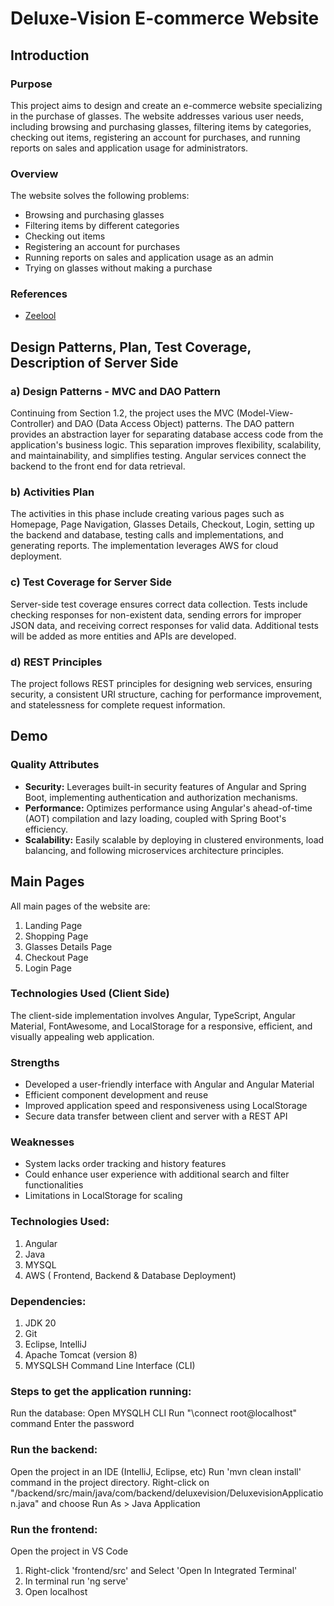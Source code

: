 # Deluxe-Vision E-commerce Website

## Introduction

### Purpose
This project aims to design and create an e-commerce website specializing in the purchase of glasses. The website addresses various user needs, including browsing and purchasing glasses, filtering items by categories, checking out items, registering an account for purchases, and running reports on sales and application usage for administrators.

### Overview
The website solves the following problems:
- Browsing and purchasing glasses
- Filtering items by different categories
- Checking out items
- Registering an account for purchases
- Running reports on sales and application usage as an admin
- Trying on glasses without making a purchase

### References
- [Zeelool](https://www.zeelool.com/)

## Design Patterns, Plan, Test Coverage, Description of Server Side

### a) Design Patterns - MVC and DAO Pattern
Continuing from Section 1.2, the project uses the MVC (Model-View-Controller) and DAO (Data Access Object) patterns. The DAO pattern provides an abstraction layer for separating database access code from the application's business logic. This separation improves flexibility, scalability, and maintainability, and simplifies testing. Angular services connect the backend to the front end for data retrieval.

### b) Activities Plan
The activities in this phase include creating various pages such as Homepage, Page Navigation, Glasses Details, Checkout, Login, setting up the backend and database, testing calls and implementations, and generating reports. The implementation leverages AWS for cloud deployment.

### c) Test Coverage for Server Side
Server-side test coverage ensures correct data collection. Tests include checking responses for non-existent data, sending errors for improper JSON data, and receiving correct responses for valid data. Additional tests will be added as more entities and APIs are developed.

### d) REST Principles
The project follows REST principles for designing web services, ensuring security, a consistent URI structure, caching for performance improvement, and statelessness for complete request information.

## Demo

### Quality Attributes
- **Security:** Leverages built-in security features of Angular and Spring Boot, implementing authentication and authorization mechanisms.
- **Performance:** Optimizes performance using Angular's ahead-of-time (AOT) compilation and lazy loading, coupled with Spring Boot's efficiency.
- **Scalability:** Easily scalable by deploying in clustered environments, load balancing, and following microservices architecture principles.

## Main Pages

All main pages of the website are:
1. Landing Page
2. Shopping Page
3. Glasses Details Page
4. Checkout Page
5. Login Page

### Technologies Used (Client Side)
The client-side implementation involves Angular, TypeScript, Angular Material, FontAwesome, and LocalStorage for a responsive, efficient, and visually appealing web application.

### Strengths
- Developed a user-friendly interface with Angular and Angular Material
- Efficient component development and reuse
- Improved application speed and responsiveness using LocalStorage
- Secure data transfer between client and server with a REST API

### Weaknesses
- System lacks order tracking and history features
- Could enhance user experience with additional search and filter functionalities
- Limitations in LocalStorage for scaling

### Technologies Used:

1. Angular
2. Java
3. MYSQL
4. AWS ( Frontend, Backend & Database Deployment)

### Dependencies:

1. JDK 20
2. Git 
3. Eclipse, IntelliJ
4. Apache Tomcat (version 8)
5. MYSQLSH Command Line Interface (CLI)

### Steps to get the application running:

Run the database:
Open MYSQLH CLI
Run "\connect root@localhost" command
Enter the password

### Run the backend:

Open the project in an IDE (IntelliJ, Eclipse, etc)
Run 'mvn clean install' command in the project directory.
Right-click on "/backend/src/main/java/com/backend/deluxevision/DeluxevisionApplication.java" and choose Run As > Java Application

### Run the frontend:

Open the project in VS Code
1. Right-click 'frontend/src' and Select 'Open In Integrated Terminal'
2. In terminal run 'ng serve'
3. Open localhost 


